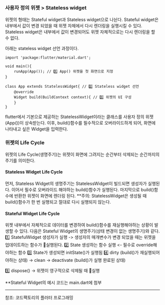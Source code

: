 # 
### 사용자 정의 위젯 > Stateless widget
위젯의 형태는 Stateful widget과 Stateless widget으로 나뉜다. Stateful  widget은 내부에서 값이 변경 되었을 때 위젯 자체에서 다시 렌더링을 실행시킬 수 있다.  Stateless widget은 내부에서 값이 변경되어도 위젯 자체적으로는 다시 렌더링을 할 수 없다. 

아래는 stateless widget 선언 과정이다. 
```
import 'package:flutter/material.dart';

void main(){
	runApp(App()); // 1️⃣ App() 위젯을 첫 화면으로 지정
}

class App extends StatelessWidget{ // 2️⃣ Stateless widget 선언
	@override
	Widget build(BuildContext context){ // 3️⃣ 위젯의 UI 구성 
	}
}
```

flutter에서 기본으로 제공하는 StatelessWidget이라는 클래스를 사용자 정의 위젯(App())이 상속받는다. 이후, build()함수를 필수적으로 오버라이드하게 되어, 화면에 나타내고 싶은 Widget을 입력한다.

 ### 위젯의 Life Cycle 
위젯의 Life Cycle(생명주기)는 위젯이 화면에 그려지는 순간부터 삭제되는 순간까지의 주기를 의미한다. 

#### Stateless Widget Life Cycle
먼저, Stateless Widget의 생명주기는 StatelessWidget이 빌드되면 생성자가 실행된다. 이어서 필수로 오버라이드 해야하는 build()함수가 실행된다. 마지막으로 build()함수에 반환한 위젯이 화면에 렌더링 된다. 
**주의: StatelessWidget은 생성될 때 build()함수가 한 번 실행되고 절대로 다시 실행되지 않는다.

#### Stateful Widget Life Cycle
위젯 내부에서 자체적으로 데이터를 변경하여 build()함수를 재실행해야하는 상황이 발생할 수 있다. 
다음은 Stateful Widget의 생명주기(상태 변경이 없는 생명주기)와 같다. 
1️⃣ StatefulWidget 생성자가 실행
	->  생성자의 매개변수가 변경 되었을 때는 위젯을 업데이트하는 함수가 실행된다. 
2️⃣ State 생성하는 함수 실행 <- 필수로 override해야하는 함수 
3️⃣ State가 생성되면 initState()가 실행됨
4️⃣ dirty (build()가 재실행되어야하는 상태) -> clean -> deactivate (build()가 실행 완료된 상태)

5️⃣ dispose() -> 위젯이 영구적으로 삭제될 때 실행

**Stateful Widget의 예시 코드는 main.dart에 첨부 

---------------
참조: 코드팩토리의 플러터 프로그래밍


